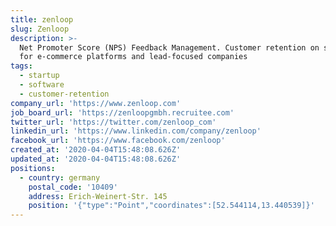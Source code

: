 ```yaml
---
title: zenloop
slug: Zenloop
description: >-
  Net Promoter Score (NPS) Feedback Management. Customer retention on software
  for e-commerce platforms and lead-focused companies
tags:
  - startup
  - software
  - customer-retention
company_url: 'https://www.zenloop.com'
job_board_url: 'https://zenloopgmbh.recruitee.com'
twitter_url: 'https://twitter.com/zenloop_com'
linkedin_url: 'https://www.linkedin.com/company/zenloop'
facebook_url: 'https://www.facebook.com/zenloop'
created_at: '2020-04-04T15:48:08.626Z'
updated_at: '2020-04-04T15:48:08.626Z'
positions:
  - country: germany
    postal_code: '10409'
    address: Erich-Weinert-Str. 145
    position: '{"type":"Point","coordinates":[52.544114,13.440539]}'
---
```


